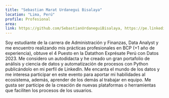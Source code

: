 ```yaml
---
title: "Sebastian Marat Urdanegui Bisalaya"
location: "Lima, Perú"
profile: Profesional
area: 
link: https://github.com/SebastianUrdaneguiBisalaya, https://pe.linkedin.com/in/sebastianurdaneguibisalaya
---
```


Soy estudiante de la carrera de Administración y Finanzas, Data Analyst y me encuentro realizando mis prácticas profesionales en BCP (+1 año de experiencia), obtuve el 4 Puesto en la Datathon Exprésate Perú con Datos 2023. Me considero un autodidacta y he creado un gran portafolio de análisis y ciencia de datos y automatización de procesos con Python publicándolo en mi perfil de LinkedIn. Me encanta el mundo de los datos y me interesa participar en este evento para aportar mi habilidades al ecosistema, además, aprender de los demás al trabajar en equipo. Me gusta ser partícipe de la creación de nuevas plataformas o herramientas que faciliten los procesos de los usuarios.